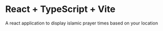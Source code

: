 # React + TypeScript + Vite

A react application to display islamic prayer times based on your location